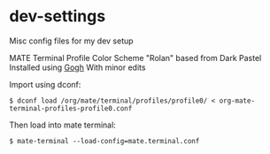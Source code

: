 # dev-settings
Misc config files for my dev setup

MATE Terminal Profile Color Scheme "Rolan" based from Dark Pastel
Installed using [Gogh](http://mayccoll.github.io/Gogh/)
With minor edits

Import using dconf:

    $ dconf load /org/mate/terminal/profiles/profile0/ < org-mate-terminal-profiles-profile0.conf


Then load into mate terminal:

    $ mate-terminal --load-config=mate.terminal.conf 

